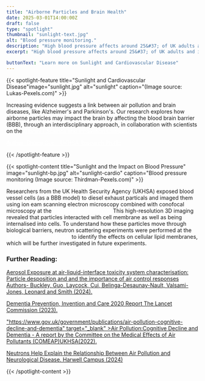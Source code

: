 ```yaml
---
title: "Airborne Particles and Brain Health"
date: 2025-03-01T14:00:00Z
draft: false
type: "spotlight"
thumbnail: "sunlight-text.jpg"
alt: "Blood pressure monitoring."
description: "High blood pressure affects around 25&#37; of UK adults and is a leading risk factor for cardiovascular disease. Research by UKHSA shows that small exposures to  sunlight may be beneficial for our cardiovascular health. This may offer a simple and accessible way of reducing the risk of cardiovascular disease."
excerpt: "High blood pressure affects around 25&#37; of UK adults and is a leading risk factor for cardiovascular disease. Research by UKHSA shows that small exposures to sunlight may be beneficial for our cardiovascular health. This may offer a simple and accessible way of reducing the risk of cardiovascular disease"

buttonText: "Learn more on Sunlight and Cardiovascular Disease"
---
```


{{< spotlight-feature title="Sunlight and Cardiovascular Disease"image="sunlight.jpg" alt="sunlight" caption="(Image source: Lukas-Pexels.com)" >}}

<p>Increasing evidence suggests a link between air pollution and brain diseases, like Alzheimer's and Parkinson's.  Our research explores how airborne particles may impact the brain by affecting the blood brain barrier (BBB), through an interdisciplinary approach, in collaboration with scientists on the <a style="color:white" href="https://www.harwellcampus.com/" target="_blank"> (Harwell Science and Innovation Campus).</a></p>


<p><a style="color:white;" href="https://researchportal.ukhsa.gov.uk/en/persons/chang-guo"> Author: Chang Guo - UKHSA Research Profile </a></p>
{{< /spotlight-feature >}}

{{< spotlight-content title="Sunlight and the Impact on Blood Pressure" image="sunlight-bp.jpg" alt="sunlight-cardio" caption="Blood pressure monitoring (Image source: Thirdman-Pexels.com)" >}}


<p>Researchers from the UK Health Security Agency (UKHSA) exposed blood vessel cells (as a BBB model) to diesel exhaust particals and imaged them using ion eam scanning electron microscopy combined with conofocal microscopy at the <a style="color:white" href="https://www.clf.stfc.ac.uk/" target="_blank"> (Central Laser Facility).</a>  This high-resolution 3D imaging revealed that particles interacted with cell membrane as well as being internalised into cells.  To understand how these particles move through biological barriers, neutron scattering experiments were performed at the <a style="color:white" href="https://www.isis.stfc.ac.uk/" target="_blank"> (ISIS Neutron and Muon).</a> to identify the effects on cellular lipid membranes, which will be further investigated in future experiments.</p>

<h3 class="red d-none d-lg-block">Further Reading:</h3>
<p><a href="<https://researchportal.ukhsa.gov.uk/en/publications/aerosol-exposure-et-air-liquid-interface-ae-ali-in-vitro-toxicity" target="_blank">Aerosol Exposure at air-liquid-interface toxicity system characterisation: Particle desposition and and the importance of air control responses Authors- Buckley, Guo, Laycock, Cui, Belinga-Desaunay-Nault, Valsami-Jones, Leonard and Smith  (2024).</a></p>
<p><a href=">https://www.thelancet.com/article/S0140-6736(20)30367-6/fulltext#:~:text=New%20evidence%20supports%20adding%20three,%2C%20smoking%2C%20obesity%2C%20depression%2C" target="_blank">Dementia Prevention, Invention and Care 2020 Report The Lancet Commission (2023).</a><p>
<p><a href=>"https://www.gov.uk/government/publications/air-pollution-cognitive-decline-and-dementia" target="_blank" >Air Pollution:Cognitive Decline and Dementia - A report by the Committee on the Medical Effects of Air Pollutants (COMEAP)UKHSA(2022).</a><p>
<p><a href=">https://www.harwellcampus.com/neutrons-help-explain-the-relationship-between-air-pollution-and-neurological-disease/" target="_blank"> Neutrons Help Explain the Relationship Between Air Pollution and Neurological Disease. Harwell Campus (2024)</a></p>
{{< /spotlight-content >}}
